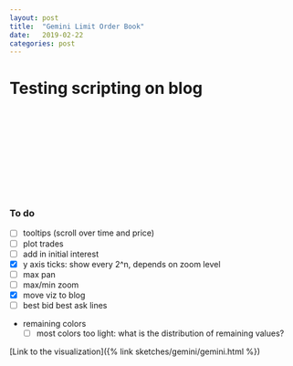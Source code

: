 ```yaml
---
layout: post
title:  "Gemini Limit Order Book"
date:   2019-02-22
categories: post
---
```


# Testing scripting on blog

<svg id="InterestChart"></svg>


<script src="https://d3js.org/d3.v5.min.js"></script>
<script src="/sketches/gemini/gemini.js"></script>

### To do
- [ ] tooltips (scroll over time and price)
- [ ] plot trades
- [ ] add in initial interest
- [x] y axis ticks: show every 2^n, depends on zoom level
- [ ] max pan
- [ ] max/min zoom
- [x] move viz to blog
- [ ] best bid best ask lines
- remaining colors
  - [ ] most colors too light: what is the distribution of remaining values?

[Link to the visualization]({% link sketches/gemini/gemini.html %})

